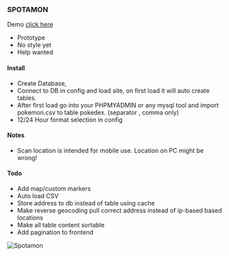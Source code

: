 ### SPOTAMON
Demo <a href="https://www.tjielup.nl/spotamon/index.php">click here</a>

- Prototype
- No style yet
- Help wanted


#### Install
- Create Database,
- Connect to DB in config and load site, on first load it will auto create tables. 
- After first load go into your PHPMYADMIN or any mysql tool and import pokemon.csv to table pokedex. (separator , comma only)
- 12/24 Hour format selection in config

#### Notes

- Scan location is intended for mobile use. Location on PC might be wrong!

#### Todo
- Add map/custom markers
- Auto load CSV
- Store address to db instead of table using cache
- Make reverse geocoding pull correct address instead of ip-based based locations
- Make all table content sortable
- Add pagination to frontend

![Spotamon](https://github.com/darkelement1987/spotamon/raw/main/spotamon.png)
